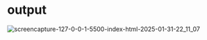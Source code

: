 # output
![screencapture-127-0-0-1-5500-index-html-2025-01-31-22_11_07](https://github.com/user-attachments/assets/44ea5aff-38a5-4629-9f6d-4d426a0e7ef1)
